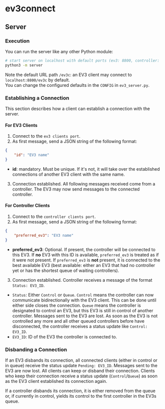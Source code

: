 # ev3connect

## Server

### Execution

You can run the server like any other Python module:

```bash
# start server on localhost with default ports (ev3: 8800, controller: 8900)
python3 -m server
```

Note the default URL path `/ev3c`: an EV3 client may connect to `localhost:8800/ev3c` by default.  
You can change the configured defaults in the `CONFIG` in `ev3_server.py`.

### Establishing a Connection

This section describes how a client can establish a connection with the server.

#### For EV3 Clients

1. Connect to the `ev3 clients port`.
2. As first message, send a JSON string of the following format:

```json
{
    "id": "EV3 name"
}
```

- **id**: mandatory. Must be unique. If it's not, it will take over the established connections of another EV3 client with the same name.

3. Connection established. All following messages received come from a controller. The EV3 may now send messages to the connected controller.

#### For Controller Clients

1. Connect to the `controller clients port`.
2. As first message, send a JSON string of the following format:

```json
{
    "preferred_ev3": "EV3 name"
}
```

- **preferred_ev3**: Optional. If present, the controller will be connected to this EV3. If **no** EV3 with this ID is available, `preferred_ev3` is treated as if it were not present. If `preferred_ev3` is **not** present, it is connected to the best available EV3 (best available: either an EV3 that had no controller yet or has the shortest queue of waiting controllers).

3. Connection established. Controller receives a message of the format `Status: EV3_ID`.

- `Status`: Either `Control` or `Queue`. `Control` means the controller can now communicate bidirectionally with the EV3 client. This can be done until either side closes the connection. `Queue` means the controller is designated to control an EV3, but this EV3 is still in control of another controller. Messages sent to the EV3 are lost. As soon as the EV3 is not controlled any more and all other queued controllers before have disconnected, the controller receives a status update like `Control: EV3_ID`.
- `EV3_ID`: ID of the EV3 the controller is connected to.

### Disbanding a Connection

If an EV3 disbands its connection, all connected clients (either in control or in queue) receive the status update `Pending: EV3_ID`. Messages sent to the EV3 are now lost. All clients can keep or disband their connection. Clients who keep their connection receive a status update (`Control`/`Queue`) as soon as the EV3 client established its connection again.

If a controller disbands its connection, it is either removed from the queue or, if currently in control, yields its control to the first controller in the EV3s queue.
